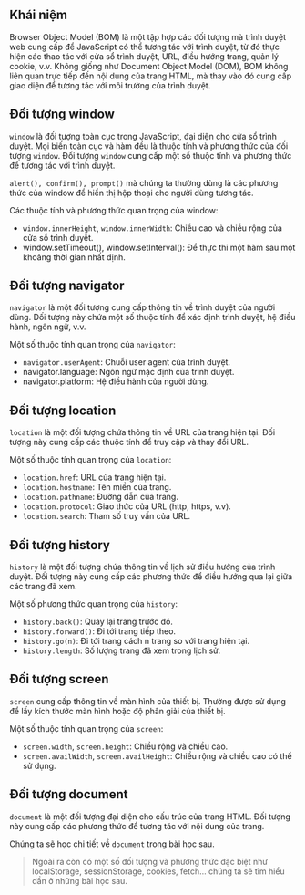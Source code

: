 ## Khái niệm

Browser Object Model (BOM) là một tập hợp các đối tượng mà trình duyệt web cung cấp để JavaScript có thể tương tác với trình duyệt, từ đó thực hiện các thao tác với cửa sổ trình duyệt, URL, điều hướng trang, quản lý cookie, v.v. Không giống như Document Object Model (DOM), BOM không liên quan trực tiếp đến nội dung của trang HTML, mà thay vào đó cung cấp giao diện để tương tác với môi trường của trình duyệt.

## Đối tượng window

`window` là đối tượng toàn cục trong JavaScript, đại diện cho cửa sổ trình duyệt. Mọi biến toàn cục và hàm đều là thuộc tính và phương thức của đối tượng `window`. Đối tượng `window` cung cấp một số thuộc tính và phương thức để tương tác với trình duyệt.

`alert(), confirm(), prompt()` mà chúng ta thường dùng là các phương thức của window để hiển thị hộp thoại cho người dùng tương tác.

Các thuộc tính và phương thức quan trọng của window:

- `window.innerHeight`, `window.innerWidth`: Chiều cao và chiều rộng của cửa sổ trình duyệt.
- window.setTimeout(), window.setInterval(): Để thực thi một hàm sau một khoảng thời gian nhất định.

## Đối tượng navigator

`navigator` là một đối tượng cung cấp thông tin về trình duyệt của người dùng. Đối tượng này chứa một số thuộc tính để xác định trình duyệt, hệ điều hành, ngôn ngữ, v.v.

Một số thuộc tính quan trọng của `navigator`:

- `navigator.userAgent`: Chuỗi user agent của trình duyệt.
- navigator.language: Ngôn ngữ mặc định của trình duyệt.
- navigator.platform: Hệ điều hành của người dùng.

## Đối tượng location

`location` là một đối tượng chứa thông tin về URL của trang hiện tại. Đối tượng này cung cấp các thuộc tính để truy cập và thay đổi URL.

Một số thuộc tính quan trọng của `location`:

- `location.href`: URL của trang hiện tại.
- `location.hostname`: Tên miền của trang.
- `location.pathname`: Đường dẫn của trang.
- `location.protocol`: Giao thức của URL (http, https, v.v).
- `location.search`: Tham số truy vấn của URL.

## Đối tượng history

`history` là một đối tượng chứa thông tin về lịch sử điều hướng của trình duyệt. Đối tượng này cung cấp các phương thức để điều hướng qua lại giữa các trang đã xem.

Một số phương thức quan trọng của `history`:

- `history.back()`: Quay lại trang trước đó.
- `history.forward()`: Đi tới trang tiếp theo.
- `history.go(n)`: Đi tới trang cách n trang so với trang hiện tại.
- `history.length`: Số lượng trang đã xem trong lịch sử.

## Đối tượng screen

`screen` cung cấp thông tin về màn hình của thiết bị. Thường được sử dụng để lấy kích thước màn hình hoặc độ phân giải của thiết bị.

Một số thuộc tính quan trọng của `screen`:

- `screen.width`, `screen.height`: Chiều rộng và chiều cao.
- `screen.availWidth`, `screen.availHeight`: Chiều rộng và chiều cao có thể sử dụng.

## Đối tượng document

`document` là một đối tượng đại diện cho cấu trúc của trang HTML. Đối tượng này cung cấp các phương thức để tương tác với nội dung của trang.

Chúng ta sẽ học chi tiết về `document` trong bài học sau.

> Ngoài ra còn có một số đối tượng và phương thức đặc biệt như localStorage, sessionStorage, cookies, fetch... chúng ta sẽ tìm hiểu dần ở những bài học sau.
